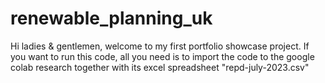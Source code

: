 # renewable_planning_uk

Hi ladies & gentlemen, welcome to my first portfolio showcase project. If you want to run this code, all you need is to import the code to the google colab research together with its excel spreadsheet "repd-july-2023.csv"
